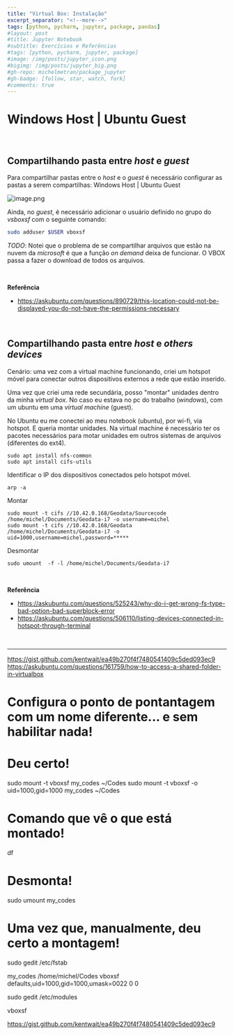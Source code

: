 ```yaml
---
title: "Virtual Box: Instalação"
excerpt_separator: "<!--more-->"
tags: [python, pycharm, jupyter, package, pandas]
#layout: post
#title: Jupyter Notebook
#subtitle: Exercícios e Referências
#tags: [python, pycharm, jupyter, package]
#image: /img/posts/jupyter_icon.png
#bigimg: /img/posts/jupyter_big.png
#gh-repo: michelmetran/package_jupyter
#gh-badge: [follow, star, watch, fork]
#comments: true
---
```


# Windows Host | Ubuntu Guest

<br>

## Compartilhando pasta entre _host_ e _guest_

Para compartilhar pastas entre o _host_ e o _guest_ é necessário configurar as pastas a serem compartilhas:
Windows Host | Ubuntu Guest

![image.png](https://i.imgur.com/WYtxNTy.png)

Ainda, no _guest_, é necessário adicionar o usuário definido no grupo do _vsboxsf_ com o seguinte comando:

```bash
sudo adduser $USER vboxsf
```

_TODO_: Notei que o problema de se compartilhar arquivos que estão na nuvem da _microsoft_ é que a função _on demand_ deixa de funcionar. O VBOX passa a fazer o download de todos os arquivos.

<br>

**Referência**

- https://askubuntu.com/questions/890729/this-location-could-not-be-displayed-you-do-not-have-the-permissions-necessary

<br>

## Compartilhando pasta entre _host_ e _others devices_

Cenário: uma vez com a virtual machine funcionando, criei um hotspot móvel para conectar outros dispositivos externos a rede que estão inserido.

Uma vez que criei uma rede secundária, posso "montar" unidades dentro da minha _virtual box_.
No caso eu estava no pc do trabalho (_windows_), com um ubuntu em uma _virtual machine_ (guest).

No Ubuntu eu me conectei ao meu notebook (ubuntu), por wi-fi, via hotspot. E queria montar unidades.
Na virtual machine é necessário ter os pacotes necessários para motar unidades em outros sistemas de arquivos (diferentes do ext4).

```
sudo apt install nfs-common
sudo apt install cifs-utils
```

Identificar o IP dos dispositivos conectados pelo hotspot móvel.

```
arp -a
```

Montar

```
sudo mount -t cifs //10.42.0.168/Geodata/Sourcecode /home/michel/Documents/Geodata-i7 -o username=michel
sudo mount -t cifs //10.42.0.168/Geodata /home/michel/Documents/Geodata-i7 -o uid=1000,username=michel,password=*****
```

Desmontar

```
sudo umount  -f -l /home/michel/Documents/Geodata-i7
```

<br>

**Referência**

- https://askubuntu.com/questions/525243/why-do-i-get-wrong-fs-type-bad-option-bad-superblock-error
- https://askubuntu.com/questions/506110/listing-devices-connected-in-hotspot-through-terminal

<br>

---

https://gist.github.com/kentwait/ea49b270f4f7480541409c5ded093ec9
https://askubuntu.com/questions/161759/how-to-access-a-shared-folder-in-virtualbox

# Configura o ponto de pontantagem com um nome diferente... e sem habilitar nada!

# Deu certo!

sudo mount -t vboxsf my_codes ~/Codes
sudo mount -t vboxsf -o uid=1000,gid=1000 my_codes ~/Codes

# Comando que vê o que está montado!

df

# Desmonta!

sudo umount my_codes

# Uma vez que, manualmente, deu certo a montagem!

sudo gedit /etc/fstab

my_codes /home/michel/Codes vboxsf defaults,uid=1000,gid=1000,umask=0022 0 0

sudo gedit /etc/modules

vboxsf

https://gist.github.com/kentwait/ea49b270f4f7480541409c5ded093ec9
